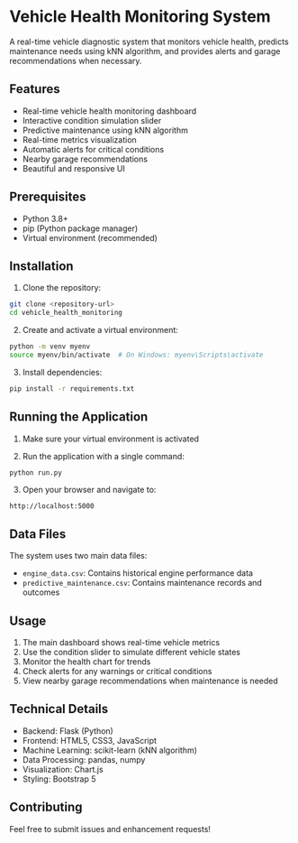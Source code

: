 # Vehicle Health Monitoring System

A real-time vehicle diagnostic system that monitors vehicle health, predicts maintenance needs using kNN algorithm, and provides alerts and garage recommendations when necessary.

## Features

- Real-time vehicle health monitoring dashboard
- Interactive condition simulation slider
- Predictive maintenance using kNN algorithm
- Real-time metrics visualization
- Automatic alerts for critical conditions
- Nearby garage recommendations
- Beautiful and responsive UI

## Prerequisites

- Python 3.8+
- pip (Python package manager)
- Virtual environment (recommended)

## Installation

1. Clone the repository:
```bash
git clone <repository-url>
cd vehicle_health_monitoring
```

2. Create and activate a virtual environment:
```bash
python -m venv myenv
source myenv/bin/activate  # On Windows: myenv\Scripts\activate
```

3. Install dependencies:
```bash
pip install -r requirements.txt
```

## Running the Application

1. Make sure your virtual environment is activated

2. Run the application with a single command:
```bash
python run.py
```

3. Open your browser and navigate to:
```
http://localhost:5000
```

## Data Files

The system uses two main data files:
- `engine_data.csv`: Contains historical engine performance data
- `predictive_maintenance.csv`: Contains maintenance records and outcomes

## Usage

1. The main dashboard shows real-time vehicle metrics
2. Use the condition slider to simulate different vehicle states
3. Monitor the health chart for trends
4. Check alerts for any warnings or critical conditions
5. View nearby garage recommendations when maintenance is needed

## Technical Details

- Backend: Flask (Python)
- Frontend: HTML5, CSS3, JavaScript
- Machine Learning: scikit-learn (kNN algorithm)
- Data Processing: pandas, numpy
- Visualization: Chart.js
- Styling: Bootstrap 5

## Contributing

Feel free to submit issues and enhancement requests!